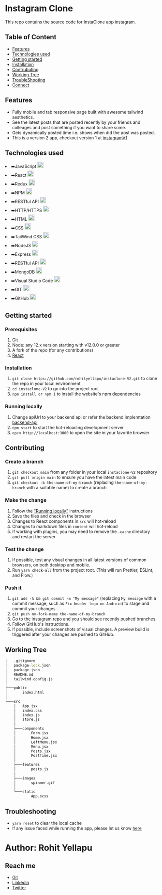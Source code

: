 
# Instagram Clone

This repo contains the source code for InstaClone app [instagram](https://instagram-byrohit.vercel.app).

## Table of Content

* [Features](#features)
* [Technologies used](#technologies-used)
* [Getting started](#getting-started)
* [Installation](#installation)
* [Contrubuting](#contributing)
* [Working Tree](#working-tree)
* [TroubleShooting](#troubleshooting)
* [Connect](#author-rohit-yellapu)


## Features

* Fully mobile and tab responsive page built with awesome tailwind aesthetics.
* See the latest posts that are posted recently by your friends and colleages and post something if you want to share some.
* Gets dynamically posted time i.e. shows when did the post was posted.
* This is a version 2 app, checkout version 1 at [instagramV1](https://instaclone-by-rohityellapu.onrender.com)


## Technologies used
<li>➡️JavaScript <img height="20" src="https://user-images.githubusercontent.com/25181517/117447155-6a868a00-af3d-11eb-9cfe-245df15c9f3f.png"></li>
<li>➡️React <img height="20" src="https://user-images.githubusercontent.com/25181517/183897015-94a058a6-b86e-4e42-a37f-bf92061753e5.png"></li>
<li>➡️Redux <img height="20" src="https://user-images.githubusercontent.com/25181517/187896150-cc1dcb12-d490-445c-8e4d-1275cd2388d6.png"></li>
<li>➡️NPM <img height="20" src="https://user-images.githubusercontent.com/25181517/121401671-49102800-c959-11eb-9f6f-74d49a5e1774.png"></li>
<li>➡️RESTful API <img height="20" src="https://user-images.githubusercontent.com/25181517/192107858-fe19f043-c502-4009-8c47-476fc89718ad.png"></li>
<li>➡️HTTP/HTTPS <img height="20" src="https://user-images.githubusercontent.com/25181517/192107854-765620d7-f909-4953-a6da-36e1ef69eea6.png"></li>
<li>➡️HTML <img height="20" src="https://user-images.githubusercontent.com/25181517/192158954-f88b5814-d510-4564-b285-dff7d6400dad.png"></li>
<li>➡️CSS <img height="20" src="https://user-images.githubusercontent.com/25181517/183898674-75a4a1b1-f960-4ea9-abcb-637170a00a75.png"></li>
<li>➡️TailWind CSS <img height="20" src="https://user-images.githubusercontent.com/25181517/202896760-337261ed-ee92-4979-84c4-d4b829c7355d.png"></li>
<li>➡️NodeJS <img height="20" src="https://user-images.githubusercontent.com/25181517/183568594-85e280a7-0d7e-4d1a-9028-c8c2209e073c.png"></li>
<li>➡️Express <img height="20" src="https://user-images.githubusercontent.com/25181517/183859966-a3462d8d-1bc7-4880-b353-e2cbed900ed6.png"></li>
<li>➡️RESTful API <img height="20" src="https://user-images.githubusercontent.com/25181517/192107858-fe19f043-c502-4009-8c47-476fc89718ad.png"></li>
<li>➡️MongoDB <img height="20" src="https://user-images.githubusercontent.com/25181517/182884177-d48a8579-2cd0-447a-b9a6-ffc7cb02560e.png"></li>
<li>➡️Visual Studio Code <img height="20" src="https://user-images.githubusercontent.com/25181517/192108891-d86b6220-e232-423a-bf5f-90903e6887c3.png"></li>
<li>➡️GIT <img height="20" src="https://user-images.githubusercontent.com/25181517/192108372-f71d70ac-7ae6-4c0d-8395-51d8870c2ef0.png"></li>
<li>➡️GitHub <img height="20" src="https://user-images.githubusercontent.com/25181517/192108374-8da61ba1-99ec-41d7-80b8-fb2f7c0a4948.png"></li>


## Getting started

### Prerequisites

1. Git
1. Node: any 12.x version starting with v12.0.0 or greater
1. A fork of the repo (for any contributions)
1. [React](https://reactjs.org/)

### Installation

1. `git clone https://github.com/rohityellapu/instaclone-V2.git` to clone the repo in your local environment
1. `cd instaclone-V2` to go into the project root
1. `npm install or npm i` to install the website's npm dependencies

### Running locally

1. Change apiUrl to your backend api or refer the backend implemtation [backend-api](https://github.com/rohityellapu/instaclone-backend)
1. `npm start` to start the hot-reloading development server
1. `open http://localhost:3000` to open the site in your favorite browser

## Contributing


### Create a branch

1. `git checkout main` from any folder in your local `instaclone-V2` repository
1. `git pull origin main` to ensure you have the latest main code
1. `git checkout -b the-name-of-my-branch` (replacing `the-name-of-my-branch` with a suitable name) to create a branch

### Make the change

1. Follow the ["Running locally"](#running-locally) instructions
1. Save the files and check in the browser
  1. Changes to React components in `src` will hot-reload
  1. Changes to markdown files in `content` will hot-reload
  1. If working with plugins, you may need to remove the `.cache` directory and restart the server

### Test the change

1. If possible, test any visual changes in all latest versions of common browsers, on both desktop and mobile.
1. Run `yarn check-all` from the project root. (This will run Prettier, ESLint, and Flow.)

### Push it

1. `git add -A && git commit -m "My message"` (replacing `My message` with a commit message, such as `Fix header logo on Android`) to stage and commit your changes
1. `git push my-fork-name the-name-of-my-branch`
1. Go to the [instagram repo](https://github.com/rohityellapu/instaclone-V2) and you should see recently pushed branches.
1. Follow GitHub's instructions.
1. If possible, include screenshots of visual changes. A preview build is triggered after your changes are pushed to GitHub.

## Working Tree
```cmd
│   .gitignore
│   package-lock.json
│   package.json
│   README.md
│   tailwind.config.js        
│
├───public
│       index.html
│
└───src
    │   App.jsx
    │   index.css
    │   index.js
    │   store.js
    │
    ├───components
    │       Form.jsx
    │       Home.jsx
    │       LeftMenu.jsx      
    │       Menu.jsx
    │       Posts.jsx
    │       PostTime.jsx      
    │
    ├───features
    │       posts.js
    │
    ├───images
    │       spinner.gif       
    │
    └───static
            App.scss 
```

## Troubleshooting

- `yarn reset` to clear the local cache
- If any issue faced while running the app, please let us know [here](https://github.com/rohityellapu/instaclone-V2/issues)


# Author: Rohit Yellapu
## Reach me
* [Git](https://github.com/rohityellapu)
* [Linkedin](https://www.linkedin.com/in/rohit-yellapu)
* [Twitter](https://twitter.com/rohit_yellapu)

